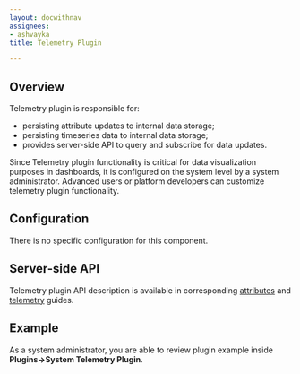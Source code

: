 ```yaml
---
layout: docwithnav
assignees:
- ashvayka
title: Telemetry Plugin

---
```


## Overview

Telemetry plugin is responsible for:

 - persisting attribute updates to internal data storage;
 - persisting timeseries data to internal data storage; 
 - provides server-side API to query and subscribe for data updates. 
 
Since Telemetry plugin functionality is critical for data visualization purposes in dashboards, 
it is configured on the system level by a system administrator. 
Advanced users or platform developers can customize telemetry plugin functionality.

## Configuration

There is no specific configuration for this component.

## Server-side API

Telemetry plugin API description is available in corresponding [attributes](/docs/user-guide/attributes/) 
and [telemetry](/docs/user-guide/telemetry/) guides. 

## Example

As a system administrator, you are able to review plugin example inside **Plugins->System Telemetry Plugin**.